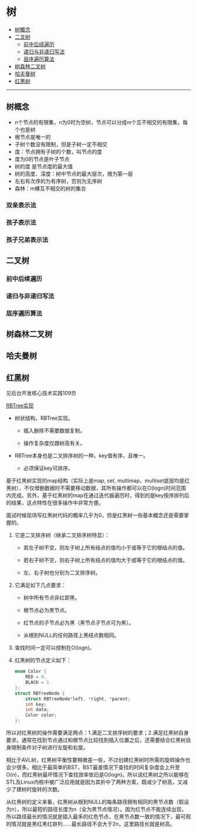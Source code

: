 # 树

- [树概念](#树概念)
- [二叉树](#二叉树)
  - [前中后续遍历](#前中后续遍历)
  - [递归与非递归写法](#递归与非递归写法)
  - [层序遍历算法](#层序遍历算法)
- [树森林二叉树](#树森林二叉树)
- [哈夫曼树](#哈夫曼树)
- [红黑树](#红黑树)

---

## 树概念

- n个节点的有限集，n为0时为空树，节点可以分成m个互不相交的有限集，每个也是树
- 根节点是唯一的
- 子树个数没有限制，但是子树一定不相交
- 度：节点拥有子树的个数，叫节点的度
- 度为0的节点是叶子节点
- 树的度 是节点度的最大值
- 树的高度、深度：树中节点的最大层次，根为第一层
- 左右有次序的为有序树，否则为无序树
- 森林：m棵互不相交的树的集合

### 双亲表示法

### 孩子表示法

### 孩子兄弟表示法

## 二叉树

### 前中后续遍历

### 递归与非递归写法

### 层序遍历算法

## 树森林二叉树

## 哈夫曼树

## 红黑树

见后台开发核心技术实践109页

[RBTree实现](https://github.com/linw7/Skill-Tree/tree/master/code/RBTree)

- 树状结构，RBTree实现。
    - 插入删除不需要数据复制。
    
    - 操作复杂度仅跟树高有关。

- RBTree本身也是二叉排序树的一种，key值有序，且唯一。
    - 必须保证key可排序。

基于红黑树实现的map结构（实际上是map, set, multimap，multiset底层均是红黑树），不仅增删数据时不需要移动数据，其所有操作都可以在O(logn)时间范围内完成。另外，基于红黑树的map在通过迭代器遍历时，得到的是key按序排列后的结果，这点特性在很多操作中非常方便。

面试时候现场写红黑树代码的概率几乎为0，但是红黑树一些基本概念还是需要掌握的。

1. 它是二叉排序树（继承二叉排序树特显）：
    - 若左子树不空，则左子树上所有结点的值均小于或等于它的根结点的值。

    - 若右子树不空，则右子树上所有结点的值均大于或等于它的根结点的值。

    - 左、右子树也分别为二叉排序树。

2. 它满足如下几点要求：
    - 树中所有节点非红即黑。

    - 根节点必为黑节点。

    - 红节点的子节点必为黑（黑节点子节点可为黑）。

    - 从根到NULL的任何路径上黑结点数相同。

3. 查找时间一定可以控制在O(logn)。

4. 红黑树的节点定义如下：
    ```C++
    enum Color {
        RED = 0,
        BLACK = 1
    };
    struct RBTreeNode {
        struct RBTreeNode*left, *right, *parent;
        int key;
        int data;
        Color color;
    };
    ```
所以对红黑树的操作需要满足两点：1.满足二叉排序树的要求；2.满足红黑树自身要求。通常在找到节点通过和根节点比较找到插入位置之后，还需要结合红黑树自身限制条件对子树进行左旋和右旋。

相比于AVL树，红黑树平衡性要稍微差一些，不过创建红黑树时所需的旋转操作也会少很多。相比于最简单的BST，BST最差情况下查找的时间复杂度会上升至O(n)，而红黑树最坏情况下查找效率依旧是O(logn)。所以说红黑树之所以能够在STL及Linux内核中被广泛应用就是因为其折中了两种方案，既减少了树高，又减少了建树时旋转的次数。

从红黑树的定义来看，红黑树从根到NULL的每条路径拥有相同的黑节点数（假设为n），所以最短的路径长度为n（全为黑节点情况）。因为红节点不能连续出现，所以路径最长的情况就是插入最多的红色节点，在黑节点数一致的情况下，最可观的情况就是黑红黑红排列......最长路径不会大于2n，这里路径长就是树高。